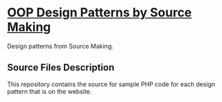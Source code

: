 # [OOP Design Patterns by Source Making][published url]

Design patterns from Source Making.

## Source Files Description

This repository contains the source for sample PHP code for each design pattern that is on the website.

[published url]: https://sourcemaking.com